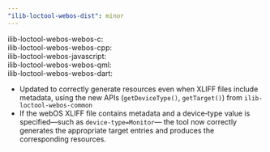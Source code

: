 ```yaml
---
"ilib-loctool-webos-dist": minor
---
```


ilib-loctool-webos-webos-c:  
ilib-loctool-webos-webos-cpp:  
ilib-loctool-webos-javascript:  
ilib-loctool-webos-webos-qml:  
ilib-loctool-webos-webos-dart:  
 - Updated to correctly generate resources even when XLIFF files include metadata, using the new APIs (`getDeviceType()`, `getTarget()`) from `ilib-loctool-webos-common`
  - If the webOS XLIFF file contains metadata and a device‑type value is specified—such as `device‑type=Monitor`— the tool now correctly generates the appropriate target entries and produces the corresponding resources.
